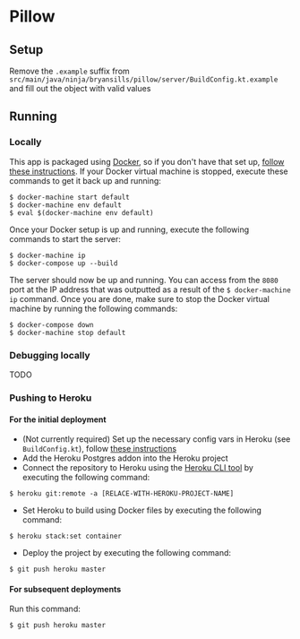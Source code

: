 # Pillow
## Setup
Remove the `.example` suffix from `src/main/java/ninja/bryansills/pillow/server/BuildConfig.kt.example` and fill out the object with valid values

## Running
### Locally
This app is packaged using [Docker](docker.com), so if you don't have that set up, [follow these instructions](https://medium.com/@yutafujii_59175/a-complete-one-by-one-guide-to-install-docker-on-your-mac-os-using-homebrew-e818eb4cfc3).
If your Docker virtual machine is stopped, execute these commands to get it back up and running:

```
$ docker-machine start default
$ docker-machine env default
$ eval $(docker-machine env default)
```

Once your Docker setup is up and running, execute the following commands to start the server:

```
$ docker-machine ip
$ docker-compose up --build
```

The server should now be up and running. You can access from the `8080` port at the IP address that was outputted as a result of the `$ docker-machine ip` command.
Once you are done, make sure to stop the Docker virtual machine by running the following commands:

```
$ docker-compose down
$ docker-machine stop default
```

### Debugging locally
TODO

### Pushing to Heroku
#### For the initial deployment
- (Not currently required) Set up the necessary config vars in Heroku (see `BuildConfig.kt`), follow [these instructions](https://devcenter.heroku.com/articles/build-docker-images-heroku-yml)
- Add the Heroku Postgres addon into the Heroku project
- Connect the repository to Heroku using the [Heroku CLI tool](https://devcenter.heroku.com/articles/heroku-command-line) by executing the following command:
```
$ heroku git:remote -a [RELACE-WITH-HEROKU-PROJECT-NAME]
```
- Set Heroku to build using Docker files by executing the following command:
```
$ heroku stack:set container
```
- Deploy the project by executing the following command:
```
$ git push heroku master
```
#### For subsequent deployments
Run this command:
```
$ git push heroku master
```